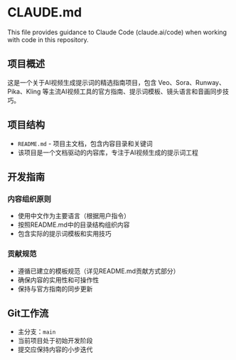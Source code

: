 # CLAUDE.md

This file provides guidance to Claude Code (claude.ai/code) when working with code in this repository.

## 项目概述

这是一个关于AI视频生成提示词的精选指南项目，包含 Veo、Sora、Runway、Pika、Kling 等主流AI视频工具的官方指南、提示词模板、镜头语言和音画同步技巧。

## 项目结构

- `README.md` - 项目主文档，包含内容目录和关键词
- 该项目是一个文档驱动的内容库，专注于AI视频生成的提示词工程

## 开发指南

### 内容组织原则
- 使用中文作为主要语言（根据用户指令）
- 按照README.md中的目录结构组织内容
- 包含实际的提示词模板和实用技巧

### 贡献规范
- 遵循已建立的模板规范（详见README.md贡献方式部分）
- 确保内容的实用性和可操作性
- 保持与官方指南的同步更新

## Git工作流

- 主分支：`main`
- 当前项目处于初始开发阶段
- 提交应保持内容的小步迭代